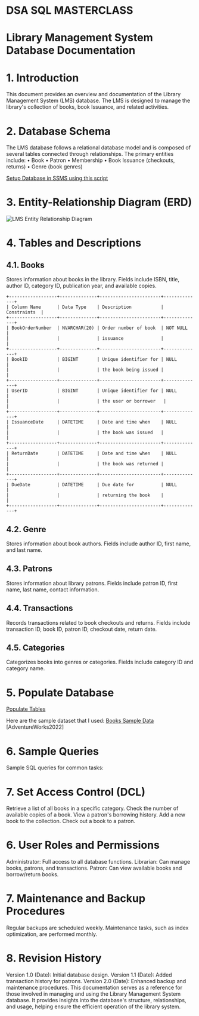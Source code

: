 # DSA SQL MASTERCLASS
# Library Management System Database Documentation

# 1. Introduction
This document provides an overview and documentation of the Library Management System (LMS) database. The LMS is designed to manage the library's collection of books, book Issuance, and related activities.

# 2. Database Schema

The LMS database follows a relational database model and is composed of several tables connected through relationships. The primary entities include:
•	Book
•	Patron
•	Membership
•	Book Issuance (checkouts, returns)
•	Genre (book genres)

[Setup Database in SSMS using this script](https://github.com/kera13th/DSAProjects/blob/LMS-Database/lmsdatabase_script)

# 3. Entity-Relationship Diagram (ERD)

![LMS Entity Relationship Diagram](https://drive.google.com/uc?export=download&id=176DjE3y2ZX6svhTsPrgruq2U-HOAlZkF)

# 4. Tables and Descriptions

## 4.1. Books

Stores information about books in the library.
Fields include ISBN, title, author ID, category ID, publication year, and available copies.
```
+------------------+--------------+-----------------------+--------------+
| Column Name      | Data Type    | Description           | Constraints  |
+------------------+--------------+-----------------------+--------------+
| BookOrderNumber  | NVARCHAR(20) | Order number of book  | NOT NULL     |
|                  |              | issuance              |              |
+------------------+--------------+-----------------------+--------------+
| BookID           | BIGINT       | Unique identifier for | NULL         |
|                  |              | the book being issued |              |
+------------------+--------------+-----------------------+--------------+
| UserID           | BIGINT       | Unique identifier for | NULL         |
|                  |              | the user or borrower   |              |
+------------------+--------------+-----------------------+--------------+
| IssuanceDate     | DATETIME     | Date and time when    | NULL         |
|                  |              | the book was issued   |              |
+------------------+--------------+-----------------------+--------------+
| ReturnDate       | DATETIME     | Date and time when    | NULL         |
|                  |              | the book was returned |              |
+------------------+--------------+-----------------------+--------------+
| DueDate          | DATETIME     | Due date for          | NULL         |
|                  |              | returning the book    |              |
+------------------+--------------+-----------------------+--------------+
```

## 4.2. Genre
Stores information about book authors.
Fields include author ID, first name, and last name.

## 4.3. Patrons
Stores information about library patrons.
Fields include patron ID, first name, last name, contact information.

## 4.4. Transactions
Records transactions related to book checkouts and returns.
Fields include transaction ID, book ID, patron ID, checkout date, return date.

## 4.5. Categories
Categorizes books into genres or categories.
Fields include category ID and category name.

# 5. Populate Database

[Populate Tables](https://github.com/kera13th/DSAProjects/tree/LMS-Database)

Here are the sample dataset that I used:
[Books Sample Data](https://www.kaggle.com/datasets/arashnic/book-recommendation-dataset)
[AdventureWorks2022]


# 6. Sample Queries
Sample SQL queries for common tasks:

# 7. Set Access Control (DCL)
Retrieve a list of all books in a specific category.
Check the number of available copies of a book.
View a patron's borrowing history.
Add a new book to the collection.
Check out a book to a patron.

# 6. User Roles and Permissions

Administrator: Full access to all database functions.
Librarian: Can manage books, patrons, and transactions.
Patron: Can view available books and borrow/return books.

# 7. Maintenance and Backup Procedures

Regular backups are scheduled weekly.
Maintenance tasks, such as index optimization, are performed monthly.

# 8. Revision History
Version 1.0 (Date): Initial database design.
Version 1.1 (Date): Added transaction history for patrons.
Version 2.0 (Date): Enhanced backup and maintenance procedures.
This documentation serves as a reference for those involved in managing and using the Library Management System database. It provides insights into the database's structure, relationships, and usage, helping ensure the efficient operation of the library system.
